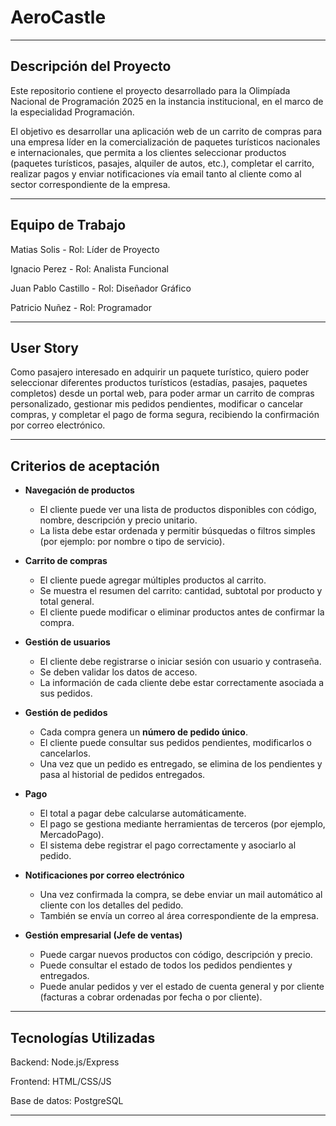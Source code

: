 # AeroCastle
---
## Descripción del Proyecto
Este repositorio contiene el proyecto desarrollado para la Olimpíada Nacional de Programación 2025 en la instancia institucional, en el marco de la especialidad Programación.

El objetivo es desarrollar una aplicación web de un carrito de compras para una empresa líder en la comercialización de paquetes turísticos nacionales e internacionales, que permita a los clientes seleccionar productos (paquetes turísticos, pasajes, alquiler de autos, etc.), completar el carrito, realizar pagos y enviar notificaciones vía email tanto al cliente como al sector correspondiente de la empresa.

---
## Equipo de Trabajo
Matias Solis - Rol: Líder de Proyecto

Ignacio Perez - Rol: Analista Funcional

Juan Pablo Castillo - Rol: Diseñador Gráfico

Patricio Nuñez - Rol: Programador 

---

## User Story
Como pasajero interesado en adquirir un paquete turístico,
quiero poder seleccionar diferentes productos turísticos (estadías, pasajes, paquetes completos) desde un portal web,
para poder armar un carrito de compras personalizado, gestionar mis pedidos pendientes, modificar o cancelar compras, y completar el pago de forma segura, recibiendo la confirmación por correo electrónico.

---

##  Criterios de aceptación

-   **Navegación de productos**
    - El cliente puede ver una lista de productos disponibles con código, nombre, descripción y precio unitario.
    - La lista debe estar ordenada y permitir búsquedas o filtros simples (por ejemplo: por nombre o tipo de servicio).

-   **Carrito de compras**
    - El cliente puede agregar múltiples productos al carrito.
    - Se muestra el resumen del carrito: cantidad, subtotal por producto y total general.
    - El cliente puede modificar o eliminar productos antes de confirmar la compra.

-   **Gestión de usuarios**
    - El cliente debe registrarse o iniciar sesión con usuario y contraseña.
    - Se deben validar los datos de acceso.
    - La información de cada cliente debe estar correctamente asociada a sus pedidos.

-   **Gestión de pedidos**
    - Cada compra genera un **número de pedido único**.
    - El cliente puede consultar sus pedidos pendientes, modificarlos o cancelarlos.
    - Una vez que un pedido es entregado, se elimina de los pendientes y pasa al historial de pedidos entregados.

-   **Pago**
    - El total a pagar debe calcularse automáticamente.
    - El pago se gestiona mediante herramientas de terceros (por ejemplo, MercadoPago).
    - El sistema debe registrar el pago correctamente y asociarlo al pedido.

-   **Notificaciones por correo electrónico**
    - Una vez confirmada la compra, se debe enviar un mail automático al cliente con los detalles del pedido.
    - También se envía un correo al área correspondiente de la empresa.

-   **Gestión empresarial (Jefe de ventas)**
    - Puede cargar nuevos productos con código, descripción y precio.
    - Puede consultar el estado de todos los pedidos pendientes y entregados.
    - Puede anular pedidos y ver el estado de cuenta general y por cliente (facturas a cobrar ordenadas por fecha o por cliente).

---

## Tecnologías Utilizadas
Backend: Node.js/Express

Frontend: HTML/CSS/JS

Base de datos: PostgreSQL

---

